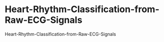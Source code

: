 # Heart-Rhythm-Classification-from-Raw-ECG-Signals
Heart-Rhythm-Classification-from-Raw-ECG-Signals
